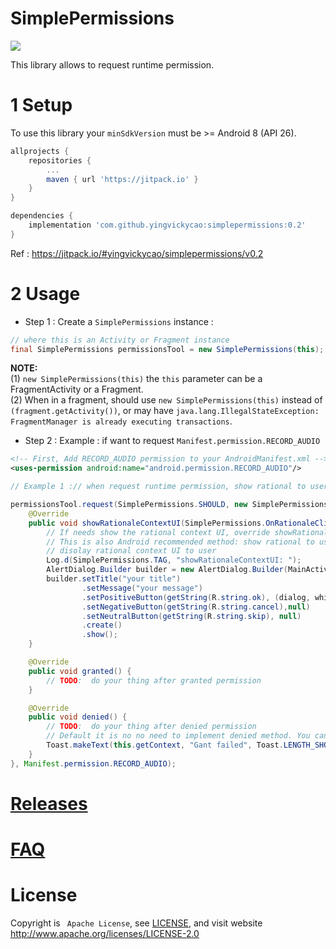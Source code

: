 # SimplePermissions

[![](https://jitpack.io/v/yingvickycao/simplepermissions.svg)](https://jitpack.io/#yingvickycao/simplepermissions)


This library allows to request runtime permission.

# 1 Setup

To use this library your `minSdkVersion` must be >= Android 8 (API 26).

```gradle
allprojects {
    repositories {
        ...
        maven { url 'https://jitpack.io' }
    }
}

dependencies {
    implementation 'com.github.yingvickycao:simplepermissions:0.2'
}
```

Ref : https://jitpack.io/#yingvickycao/simplepermissions/v0.2

# 2 Usage

- Step 1 : Create a `SimplePermissions` instance :

```java
// where this is an Activity or Fragment instance
final SimplePermissions permissionsTool = new SimplePermissions(this);
```

**NOTE:**  
(1) `new SimplePermissions(this)` the `this` parameter can be a FragmentActivity or a Fragment.  
(2) When in a fragment, should use `new SimplePermissions(this)` instead of `(fragment.getActivity())`, or may have `java.lang.IllegalStateException: FragmentManager is already executing transactions`.

- Step 2 : Example : if want to request `Manifest.permission.RECORD_AUDIO`

```xml
<!-- First, Add RECORD_AUDIO permission to your AndroidManifest.xml -->
<uses-permission android:name="android.permission.RECORD_AUDIO"/>
```

```java
// Example 1 :// when request runtime permission, show rational to user when should

permissionsTool.request(SimplePermissions.SHOULD, new SimplePermissions.IPermissionCallback() {
    @Override
    public void showRationaleContextUI(SimplePermissions.OnRationaleClickListener rationaleOnClickListener) {
        // If needs show the rational context UI, override showRationaleContextUI to show your custom rational to user.
        // This is also Android recommended method: show rational to user when should.
        // disolay rational context UI to user
        Log.d(SimplePermissions.TAG, "showRationaleContextUI: ");
        AlertDialog.Builder builder = new AlertDialog.Builder(MainActivity.this);
        builder.setTitle("your title")
                .setMessage("your message")
                .setPositiveButton(getString(R.string.ok), (dialog, which) -> ationaleOnClickListener.onClick())
                .setNegativeButton(getString(R.string.cancel),null)
                .setNeutralButton(getString(R.string.skip), null)
                .create()
                .show();
    }

    @Override
    public void granted() {
        // TODO:  do your thing after granted permission
    }

    @Override
    public void denied() {
        // TODO:  do your thing after denied permission
        // Default it is no no need to implement denied method. You can also do something, such as shows a toast to notify user.
        Toast.makeText(this.getContext, "Gant failed", Toast.LENGTH_SHORT).show();
    }
}, Manifest.permission.RECORD_AUDIO);
```

# [Releases](./doc/Releases.md)

# [FAQ](./doc/FAQ.md)

# License

Copyright is ` Apache License`, see [LICENSE](./LICENSE),
and visit website http://www.apache.org/licenses/LICENSE-2.0
